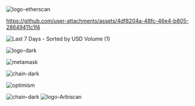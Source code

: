 ![logo-etherscan](https://github.com/user-attachments/assets/902d71b1-f89f-43df-9198-0f96269359da)


https://github.com/user-attachments/assets/4df8204a-48fc-46e4-b805-28649411c1f4


![Last 7 Days - Sorted by USD Volume (1)](https://github.com/user-attachments/assets/b4c83e76-7164-43ad-b3e9-c67d8db070dd)


![logo-dark](https://github.com/user-attachments/assets/0b6862dd-86db-4169-a507-1474e3fef0a7)

![metamask](https://github.com/user-attachments/assets/575f2350-d2b6-4289-b176-d6377517a481)

![chain-dark](https://github.com/user-attachments/assets/1ad29358-9e12-4241-b68c-bf031896867f)

![optimism](https://github.com/user-attachments/assets/54d5b178-bacf-48c8-973b-a73050c1a525)

![chain-dark](https://github.com/user-attachments/assets/88ed35e4-b3fa-4070-857f-34985962a6f9)
![logo-Arbiscan](https://github.com/user-attachments/assets/439af31b-b472-438e-a7fd-7e30ad4cd710)

<!--
**roseteromeo56/roseteromeo56** is a ✨ _special_ ✨ repository because its `README.md` (this file) appears on your GitHub profile.
![eth-supply-growth](https://github.com/user-attachments/assets/60aea0f7-fa5b-4db6-a4e8-ec1243cbe654)

Here are some ideas to get you started:

- 🔭 I’m currently working on ...
- 🌱 I’m currently learning ...
- 👯 I’m looking to collaborate on ...
- 🤔 I’m looking for help with ...
- 💬 Ask me about ...
- 📫 How to reach me: ...
- 😄 Pronouns: ...
- ⚡ Fun fact: ...
-->


